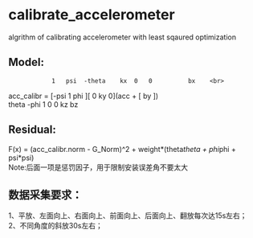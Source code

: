 # calibrate_accelerometer
 algrithm of calibrating accelerometer with least sqaured optimization <br>
 
## Model:
                1   psi  -theta    kx  0   0          bx    <br>
acc_calibr = [-psi   1     phi  ][  0  ky  0](acc + [ by ]) <br>
              theta -phi   1        0  0  kz          bz    <br>
## Residual:
F(x) = (acc_calibr.norm - G_Norm)^2 + weight*(theta*theta + phi*phi + psi*psi) <br>
Note:后面一项是惩罚因子，用于限制安装误差角不要太大 <br>

## 数据采集要求：
1、平放、左面向上、右面向上、前面向上、后面向上、翻放每次达15s左右；<br>
2、不同角度的斜放30s左右； <br>
